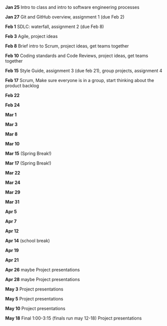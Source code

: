 **Jan 25** Intro to class and intro to software engineering processes

**Jan 27** Git and GitHub overview, assignment 1 (due Feb 2)


**Feb 1** SDLC: waterfall, assignment 2 (due Feb 8)

**Feb 3** Agile, project ideas


**Feb 8** Brief intro to Scrum, project ideas, get teams together

**Feb 10** Coding standards and Code Reviews, project ideas, get teams together


**Feb 15** Style Guide, assignment 3 (due feb 21), group projects, assignment 4 

**Feb 17** Scrum, Make sure everyone is in a group, start thinking about the product backlog


**Feb 22**

**Feb 24**


**Mar 1**

**Mar 3**


**Mar 8**

**Mar 10**


**Mar 15** (Spring Break!)

**Mar 17** (Spring Break!)


**Mar 22**

**Mar 24**


**Mar 29**

**Mar 31**


**Apr 5**

**Apr 7**


**Apr 12**

**Apr 14** (school break)


**Apr 19**

**Apr 21**


**Apr 26** maybe Project presentations

**Apr 28** maybe Project presentations


**May 3** Project presentations

**May 5** Project presentations


**May 10** Project presentations


**May 18** Final 1:00-3:15 (finals run may 12-18) Project presentations

 
